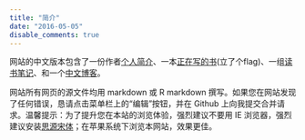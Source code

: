 ```yaml
---
title: "简介"
date: "2016-05-05"
disable_comments: true
---
```


网站的中文版本包含了一份作者[个人简介](/cn/about/)、一本[正在写的书](http://append.likan.info/probstatr)(立了个flag)、一组[读书笔记](/cn/read/)、和一个[中文博客](/cn/post/)。

网站所有网页的源文件均用 markdown 或 R markdown 撰写。如果您在网站发现了任何错误，恳请点击菜单栏上的“编辑”按钮，并在 Github 上向我提交合并请求。温馨提示：为了提升您在本站的浏览体验，强烈建议不要用 IE 浏览器，强烈建议安装[思源宋体](https://github.com/adobe-fonts/source-han-serif/tree/release)；在苹果系统下浏览本网站，效果更佳。
